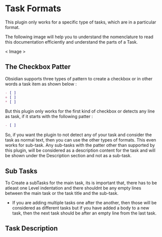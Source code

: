 # Task Formats

This plugin only works for a specific type of tasks, which are in a particular format.

The following image will help you to understand the nomenclature to read this documentation efficiently and understand the parts of a Task.

< Image >

## The Checkbox Patter

Obsidian supports three types of pattern to create a checkbox or in other words a task item as shown below  :
```md
- [ ] 
+ [ ] 
* [ ] 
```

But this plugin only works for the first kind of checkbox or detects any line as task, if it starts with the following patter :
```md
- [ ] 
```

So, if you want the plugin to not detect any of your task and consider the task as normal text, then you can use the other types of formats. This even works for sub-task. Any sub-tasks with the patter other than supported by this plugin, will be considered as a description content for the task and will be shown under the Description section and not as a sub-task.

## Sub Tasks

To Create a subTasks for the main task, its is important that, there has to be atleast one Level indentation and there shouldnt be any empty lines between the main task or the task title and the sub-task.

- If you are adding multiple tasks one after the another, then those will be considered as different tasks but if you have added a body to a new task, then the next task should be after an empty line from the last task.

## Task Description


